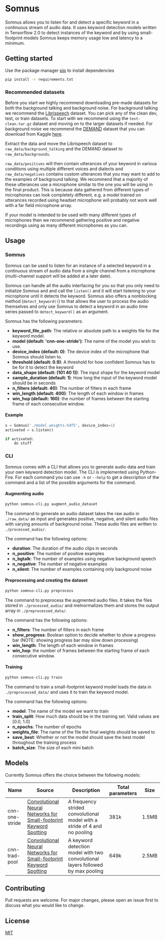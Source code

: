 # Somnus

Somnus allows you to listen for and detect a specific keyword in a continuous stream of audio data. It uses keyword detection models written in Tensorflow 2.0 to detect instances of the keyword and by using small-footprint models Somnus keeps memory usage low and latency to a minimum.

## Getting started

Use the package manager [pip](https://pip.pypa.io/en/stable/) to install dependencies

```bash
pip install -r requirements.txt
```

### Recommended datasets

Before you start we highly recommend downloading pre-made datasets for both the background talking and background noise. For background talking we recommend the [Librispeech](http://www.openslr.org/12/) dataset. You can pick any of the clean dev, test, or train datasets. To start with we recommend using the `test-clean.tar.gz` dataset and moving on to the larger datasets if needed. For background noise we recommend the [DEMAND](https://asa.scitation.org/doi/abs/10.1121/1.4799597) dataset that you can download from Kaggle [here](https://www.kaggle.com/aanhari/demand-dataset).

Extract the data and move the Librispeech dataset to `raw_data/background_talking` and the DEMAND dataset to `raw_data/backgrounds`.

`raw_data/positives` will then contain utterances of your keyword in various conditions using multiple different voices and dialects and `raw_data/negatives` contains custom utterances that you may want to add to the examples of background talking. We recommend that a majority of these utterances use a microphone similar to the one you will be using in the final product. This is because data gathered from different types of microphones can look completely different, e.g. a model trained on utterances recorded using headset microphone will probably not work well with a far field microphone array.

If your model is intended to be used with many different types of microphones then we recommend gathering positive and negative recordings using as many different microphones as you can.

## Usage

### Somnus

Somnus can be used to listen for an instance of a selected keyword in a continuous stream of audio data from a single channel from a microphone (multi-channel support will be added at a later date).

Somnus can handle all the audio interfacing for you so that you only need to initialize Somnus and and call the `listen()` and it will start listening to your microphone until it detects the keyword. Somnus also offers a nonblocking method (`detect_keyword()`) to that allows the user to process the audio themselves and only use Somnus to detect a keyword in an audio time series passed to `detect_keyword()` as an argument.

Somnus has the following parameters:

* **keyword_file_path**: The relative or absolute path to a weights file for the keyword model.
* **model (default: 'cnn-one-stride')**: The name of the model you wish to use.
* **device_index (default: 0)**: The device index of the microphone that Somnus should listen to.
* **threshold (default: 0.9)**: A threshold for how confident Somnus has to be for it to detect the keyword
* **data_shape (default: (101 40 1))**: The input shape for the keyword model
* **sample_duration (default: 1)**: How long the input of the keyword model should be in seconds
* **n_filters (default: 40)**: The number of filters in each frame
* **win_length (default: 400)**: The length of each window in frames
* **win_hop (default: 160)**: the number of frames between the starting frame of each consecutive window.

#### Example

```python
s = Somnus('./model_weights.hdf5', device_index=1)
activated = s.listen()

if activated:
	do stuff
```

### CLI

Somnus comes with a CLI that allows you to generate audio data and train your own keyword detection model. The CLI is implemented using Python-Fire. For each command you can use `-h` or `--help` to get a description of the command and a list of the possible arguments for the command.

#### Augmenting audio

```bash
python somnus-cli.py augment_audio_dataset
```

The command to generate an audio dataset takes the raw audio in `./raw_data/` as input and generates positive, negative, and silent audio files with varying amounts of background noise. These audio files are written to `./processed_audio/`.

The command has the following options: 

* **duration**: The duration of the audio clips in seconds
* **n_positive**: The number of positive examples
* **n_bgtalk**: The number of examples using negative background speech
* **n_negative**: The number of negative examples
* **n_silent**: The number of examples containing only background noise

#### Preprocessing and creating the dataset
```bash
python somnus-cli.py preprocess
```

The command to preprocess the augmented audio files. It takes the files stored in `./processed_audio/` and melnormalizes them and stores the output array in `./preprocessed_data/`.

The command has the following options: 

* **n_filters**: The number of filters in each frame
* **show_progress**: Boolean option to decide whether to show a progress bar (NOTE: showing progress bar may slow down processing)
* **win_length**: The length of each window in frames
* **win_hop**: the number of frames between the starting frame of each consecutive window.

#### Training

```bash
python somnus-cli.py train
```

The command to train a small-footprint keyword model loads the data in `./preprocessed_data/` and uses it to train the keyword model.

The command has the following options:

* **model**: The name of the model we want to train
* **train_split**: How much data should be in the training set. Valid values are [0.0, 1.0]
* **n_epochs**: The number of epochs
* **weights_file**: The name of the file the final weights should be saved to
* **save_best**: Whether or not the model should save the best model throughout the training process
* **batch_size**: The size of each mini batch

## Models

Currently Somnus offers the choice between the following models:

| Name           | Source                                                                                                                                                          | Description                                                                     | Total parameters | Size |
|----------------|-----------------------------------------------------------------------------------------------------------------------------------------------------------------|---------------------------------------------------------------------------------|-------------------------|-----------|
| cnn-one-stride | [Convolutional Neural Networks for Small-footprint Keyword Spotting](https://static.googleusercontent.com/media/research.google.com/en//pubs/archive/43969.pdf) | A frequency strided convolutional model with a stride of 4 and no pooling       | 381k                    | 1.5MB     |
| cnn-trad-pool  | [Convolutional Neural Networks for Small-footprint Keyword Spotting](https://static.googleusercontent.com/media/research.google.com/en//pubs/archive/43969.pdf) | A keyword detection model with two convolutional layers followed by max pooling | 649k                    | 2.5MB     |

## Contributing
Pull requests are welcome. For major changes, please open an issue first to discuss what you would like to change.

## License
[MIT](https://choosealicense.com/licenses/mit/)


